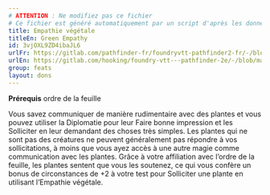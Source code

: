 ```yaml
---
# ATTENTION : Ne modifiez pas ce fichier
# Ce fichier est généré automatiquement par un script d'après les données du module Foundry VTT officiel et de sa traduction
title: Empathie végétale
titleEn: Green Empathy
id: 3vjOXL9ZD4ibaJL6
urlFr: https://gitlab.com/pathfinder-fr/foundryvtt-pathfinder2-fr/-/blob/master/data/feats/3vjOXL9ZD4ibaJL6.htm
urlEn: https://gitlab.com/hooking/foundry-vtt---pathfinder-2e/-/blob/master/packs/data/feats.db/green-empathy.json
group: feats
layout: dons
---
```

**Prérequis** ordre de la feuille

Vous savez communiquer de manière rudimentaire avec des plantes et vous pouvez utiliser la Diplomatie pour leur Faire bonne impression et les Solliciter en leur demandant des choses très simples. Les plantes qui ne sont pas des créatures ne peuvent généralement pas répondre à vos sollicitations, à moins que vous ayez accès à une autre magie comme communication avec les plantes. Grâce à votre affiliation avec l’ordre de la feuille, les plantes sentent que vous les soutenez, ce qui vous confère un bonus de circonstances de +2 à votre test pour Solliciter une plante en utilisant l’Empathie végétale.


